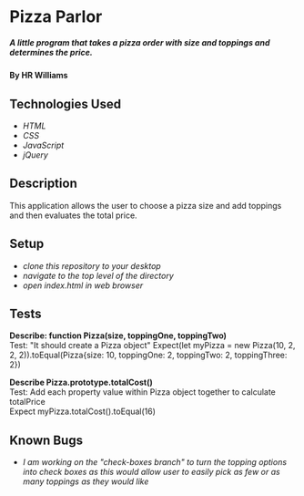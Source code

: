 # Pizza Parlor

##### A little program that takes a pizza order with size and toppings and determines the price.

#### By HR Williams

## Technologies Used

* _HTML_
* _CSS_
* _JavaScript_
* _jQuery_


## Description

This application allows the user to choose a pizza size and add toppings and then evaluates the total price.

## Setup

* _clone this repository to your desktop_
* _navigate to the top level of the directory_
* _open index.html in web browser_

## Tests
**Describe: function Pizza(size, toppingOne, toppingTwo)** <br>
Test: "It should create a Pizza object"
Expect(let myPizza = new Pizza(10, 2, 2, 2)).toEqual(Pizza{size: 10, toppingOne: 2, toppingTwo: 2, toppingThree: 2})

<!-- **Describe: Pizza.prototype.totalCost()<br>
Test: "It returns 10 for a small pizza" <br>
Expect(myPizza(10.)).toEqual(10);

Test: "It returns (10, 2, 2) for a small pizza with 2 toppings" <br>
Expect(myPizza(10, 2, 2)).toEqual(10, 2, 2); -->

**Describe Pizza.prototype.totalCost()** <br>
Test: Add each property value within Pizza object together to calculate totalPrice <br>
Expect myPizza.totalCost().toEqual(16)

## Known Bugs

* _I am working on the "check-boxes branch" to turn the topping options into check boxes as this would allow user to easily pick as few or as many toppings as they would like_

